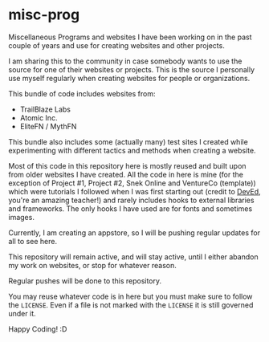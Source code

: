 # misc-prog
Miscellaneous Programs and websites I have been working on in the past couple of years and use for creating websites and other projects.

I am sharing this to the community in case somebody wants to use the source for one of their websites or projects.
This is the source I personally use myself regularly when creating websites for people or organizations.

This bundle of code includes websites from:

- TrailBlaze Labs
- Atomic Inc.
- EliteFN / MythFN

This bundle also includes some (actually many) test sites I created while experimenting with different tactics and methods when creating a website.

Most of this code in this repository here is mostly reused and built upon from older websites I have created.
All the code in here is mine (for the exception of Project #1, Project #2, Snek Online and VentureCo (template)) which were tutorials I followed when I was first starting out (credit to [DevEd](https://youtube.com/DevEd), you're an amazing teacher!) and rarely includes hooks to external libraries and frameworks. The only hooks I have used are for fonts and sometimes images.

Currently, I am creating an appstore, so I will be pushing regular updates for all to see here.

This repository will remain active, and will stay active, until I either abandon my work on websites, or stop for whatever reason.

Regular pushes will be done to this repository.

You may reuse whatever code is in here but you must make sure to follow the `LICENSE`. 
Even if a file is not marked with the `LICENSE` it is still governed under it.

Happy Coding! :D
